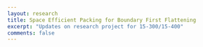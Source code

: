 ```yaml
---
layout: research
title: Space Efficient Packing for Boundary First Flattening
excerpt: "Updates on research project for 15-300/15-400"
comments: false
---
```


